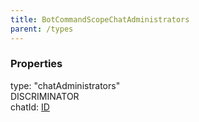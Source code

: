 ```yaml
---
title: BotCommandScopeChatAdministrators
parent: /types
---
```


### Properties

<div class="flex flex-col gap-3"><div><div class="flex gap-2"><div class="font-mono p" id="p_type" data-anchor><span class="font-bold">type</span><span class="opacity-50">:</span> <span>&quot;chatAdministrators&quot;</span></div><div class="flex items-center"><div class="bg-dbt px-1.5 rounded-md select-none text-fgt text-[10px]">DISCRIMINATOR</div></div></div></div><div><div class="flex gap-2"><div class="font-mono p" id="p_chatId" data-anchor><span class="font-bold">chatId</span><span class="opacity-50">:</span> <a href="/gh/types/id"  >ID</a></div></div></div></div>


